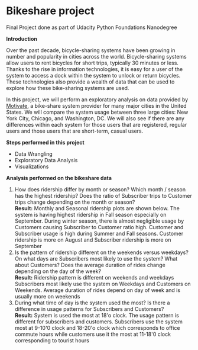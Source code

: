 # Bikeshare project
Final Project done as part of Udacity Python Foundations Nanodegree

<b>Introduction</b>

Over the past decade, bicycle-sharing systems have been growing in number and popularity in cities across the world. Bicycle-sharing systems allow users to rent bicycles for short trips, typically 30 minutes or less. Thanks to the rise in information technologies, it is easy for a user of the system to access a dock within the system to unlock or return bicycles. These technologies also provide a wealth of data that can be used to explore how these bike-sharing systems are used.

In this project, we will perform an exploratory analysis on data provided by <a href="https://www.motivateco.com/">Motivate</a>, a bike-share system provider for many major cities in the United States. We will compare the system usage between three large cities: New York City, Chicago, and Washington, DC. We will also see if there are any differences within each system for those users that are registered, regular users and those users that are short-term, casual users.
<p>
<b> Steps performed in this project</b>
<ul>
<li> Data Wrangling </li>
<li> Exploratory Data Analysis </li>
<li> Visualizations </li>
</ul>
</p>

<p>
<b> Analysis performed on the bikeshare data </b>
<ol>
<li>How does ridership differ by month or season? Which month / season has the highest ridership? Does the ratio of Subscriber trips to Customer trips change depending on the month or season?</li>
<b>Result:</b> Monthly and Seasonal ridership plots are shown below. The system is having highest ridership in Fall season especially on September. During winter season, there is almost negligible usage by Customers causing Subscriber to Customer ratio high. Customer and Subscriber usage is high during Summer and Fall seasons. Customer ridership is more on August and Subscriber ridership is more on September<br>
<li>Is the pattern of ridership different on the weekends versus weekdays? On what days are Subscribers most likely to use the system? What about Customers? Does the average duration of rides change depending on the day of the week?</li>
<b>Result:</b> Ridership pattern is different on weekends and weekdays Subscribers most likely use the system on Weekdays and Customers on Weekends. Average duration of rides depend on day of week and is usually more on weekends

<li>During what time of day is the system used the most? Is there a difference in usage patterns for Subscribers and Customers?</li>
<b>Result:</b> System is used the most at 18'o clock. The usage pattern is different for subscribers and customers. Subscribers use the system most at 9-10'0 clock and 18-20'o clock which corresponds to office commute hours while customers use it the most at 11-18'0 clock corresponding to tourist hours
</ol>
</p>

